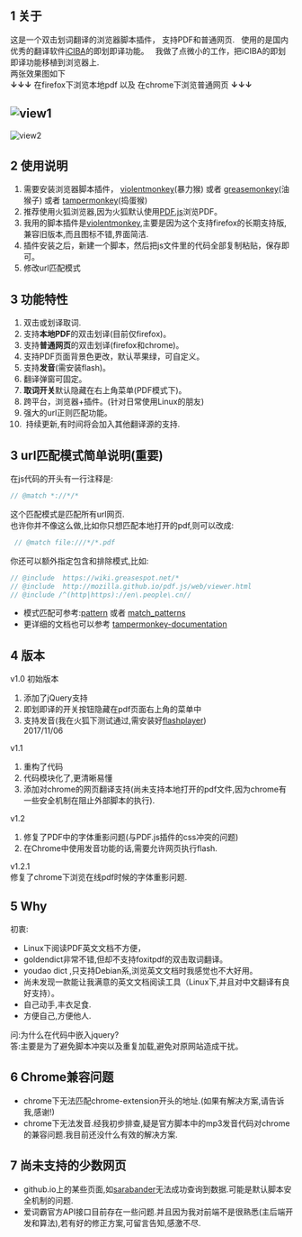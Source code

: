 ## 1 关于
这是一个双击划词翻译的浏览器脚本插件， 支持PDF和普通网页.  
使用的是国内优秀的翻译软件[iCIBA][1]的即划即译功能。  
我做了点微小的工作，把iCIBA的即划即译功能移植到浏览器上.  
两张效果图如下  
**↓↓↓**  在firefox下浏览本地pdf 以及 在chrome下浏览普通网页  **↓↓↓**   


![view1](https://thumbnail0.baidupcs.com/thumbnail/b3b6e3df3608c5d87bf658488da26635?fid=2013309064-250528-348452523678046&time=1510153200&rt=sh&sign=FDTAER-DCb740ccc5511e5e8fedcff06b081203-Z%2Fy02DdkgWBbAkQAl%2BHB%2BHmGJW8%3D&expires=8h&chkv=0&chkbd=0&chkpc=&dp-logid=7235231478578735940&dp-callid=0&size=c710_u400&quality=100&vuk=-&ft=video)      
-------------------------------------------------------------------------
![view2](https://thumbnail0.baidupcs.com/thumbnail/00b0173b6d08c2c0673dd7c9e1d3aa71?fid=2013309064-250528-761986531591439&time=1510153200&rt=sh&sign=FDTAER-DCb740ccc5511e5e8fedcff06b081203-Bkr%2BFK8JHPMdgpNcMgZSSh%2BWdNs%3D&expires=8h&chkv=0&chkbd=0&chkpc=&dp-logid=7235249267459748532&dp-callid=0&size=c710_u400&quality=100&vuk=-&ft=video)  

## 2 使用说明
1. 需要安装浏览器脚本插件，  [violentmonkey][2](暴力猴)   或者 [greasemonkey][](油猴子)   或者 [tampermonkey][](捣蛋猴)
2. 推荐使用火狐浏览器,因为火狐默认使用[PDF.js](http://mozilla.github.io/pdf.js/)浏览PDF。
3. 我用的脚本插件是[violentmonkey][3],主要是因为这个支持firefox的长期支持版,兼容旧版本,而且图标不错,界面简洁.
4. 插件安装之后，新建一个脚本，然后把js文件里的代码全部复制粘贴，保存即可。
6. 修改url匹配模式

## 3 功能特性
1.  双击或划译取词.
2.  支持**本地PDF**的双击划译(目前仅firefox)。
3.  支持**普通网页**的双击划译(firefox和chrome)。
4.  支持PDF页面背景色更改，默认苹果绿，可自定义。
5.  支持**发音**(需安装flash)。
6.  翻译弹窗可固定。
7.  **取词开关**默认隐藏在右上角菜单(PDF模式下)。
8.  跨平台，浏览器+插件。(针对日常使用Linux的朋友)
9.  强大的url正则匹配功能。
10.  持续更新,有时间将会加入其他翻译源的支持.

## 3 url匹配模式简单说明(**重要**)
在js代码的开头有一行注释是:
``` javascript
// @match *://*/* 
```

这个匹配模式是匹配所有url网页.  
也许你并不像这么做,比如你只想匹配本地打开的pdf,则可以改成:  
``` javascript
 // @match file:///*/*.pdf 
```

你还可以额外指定包含和排除模式,比如:
``` javascript
// @include  https://wiki.greasespot.net/*  
// @include  http://mozilla.github.io/pdf.js/web/viewer.html    
// @include /^(http|https)://en\.people\.cn//   
```

+ 模式匹配可参考:[pattern][4] 或者 [match_patterns][]
+ 更详细的文档也可以参考 [tampermonkey-documentation][]

## 4 版本
v1.0  初始版本  
1. 添加了jQuery支持  
2. 即划即译的开关按钮隐藏在pdf页面右上角的菜单中  
3. 支持发音(我在火狐下测试通过,需安装好[flashplayer][5])   
2017/11/06

v1.1  
1. 重构了代码  
2. 代码模块化了,更清晰易懂  
3. 添加对chrome的网页翻译支持(尚未支持本地打开的pdf文件,因为chrome有一些安全机制在阻止外部脚本的执行).  

v1.2  
1.  修复了PDF中的字体重影问题(与PDF.js插件的css冲突的问题)  
2.  在Chrome中使用发音功能的话,需要允许网页执行flash.  

v1.2.1  
修复了chrome下浏览在线pdf时候的字体重影问题.

## 5 Why
初衷:
- Linux下阅读PDF英文文档不方便，  
- goldendict非常不错,但却不支持foxitpdf的双击取词翻译。  
- youdao dict ,只支持Debian系,浏览英文文档时我感觉也不大好用。  
- 尚未发现一款能让我满意的英文文档阅读工具（Linux下,并且对中文翻译有良好支持）。   
- 自己动手,丰衣足食.  
- 方便自己,方便他人.  

问:为什么在代码中嵌入jquery?  
答:主要是为了避免脚本冲突以及重复加载,避免对原网站造成干扰。


## 6 Chrome兼容问题
+ chrome下无法匹配chrome-extension开头的地址.(如果有解决方案,请告诉我,感谢!)
+ chrome下无法发音.经我初步排查,疑是官方脚本中的mp3发音代码对chrome的兼容问题.我目前还没什么有效的解决方案.

## 7 尚未支持的少数网页
+ github.io上的某些页面,如[sarabander][]无法成功查询到数据.可能是默认脚本安全机制的问题.
+ 爱词霸官方API接口目前存在一些问题.并且因为我对前端不是很熟悉(主后端开发和算法),若有好的修正方案,可留言告知,感激不尽.


[1]:<http://open.iciba.com/?c=huayi>
[2]:<https://violentmonkey.github.io/get-it/>
[3]:<https://addons.mozilla.org/zh-CN/firefox/addon/violentmonkey/>
[4]:<https://wiki.greasespot.net/Include_and_exclude_rules>
[5]:<http://get.adobe.com/cn/flashplayer>

[greasemonkey]:<https://addons.mozilla.org/zh-CN/firefox/addon/greasemonkey/>
[tampermonkey]:<https://addons.mozilla.org/zh-CN/firefox/addon/tampermonkey/>
[match_patterns]:<http://code.google.com/chrome/extensions/match_patterns.html>
[tampermonkey-documentation]:<http://code.google.com/chrome/extensions/match_patterns.html>
[sarabander]:<https://sarabander.github.io/sicp/html/index.xhtml>
